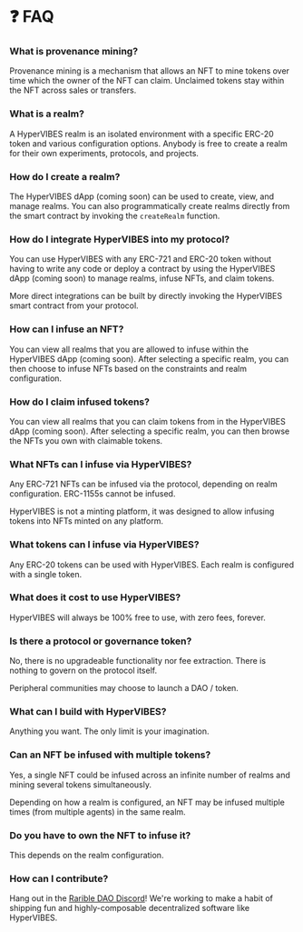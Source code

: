 # ❓ FAQ

### What is provenance mining?

Provenance mining is a mechanism that allows an NFT to mine tokens over time which the owner of the NFT can claim. Unclaimed tokens stay within the NFT across sales or transfers.

### What is a realm?

A HyperVIBES realm is an isolated environment with a specific ERC-20 token and various configuration options. Anybody is free to create a realm for their own experiments, protocols, and projects.

### How do I create a realm?

The HyperVIBES dApp (coming soon) can be used to create, view, and manage realms. You can also programmatically create realms directly from the smart contract by invoking the `createRealm` function.

### How do I integrate HyperVIBES into my protocol?

You can use HyperVIBES with any ERC-721 and ERC-20 token without having to write any code or deploy a contract by using the HyperVIBES dApp (coming soon) to manage realms, infuse NFTs, and claim tokens.

More direct integrations can be built by directly invoking the HyperVIBES smart contract from your protocol.

### How can I infuse an NFT?

You can view all realms that you are allowed to infuse within the HyperVIBES dApp (coming soon). After selecting a specific realm, you can then choose to infuse NFTs based on the constraints and realm configuration.

### How do I claim infused tokens?

You can view all realms that you can claim tokens from in the HyperVIBES dApp (coming soon). After selecting a specific realm, you can then browse the NFTs you own with claimable tokens.

### What NFTs can I infuse via HyperVIBES?

Any ERC-721 NFTs can be infused via the protocol, depending on realm configuration. ERC-1155s cannot be infused.

HyperVIBES is not a minting platform, it was designed to allow infusing tokens into NFTs minted on any platform.

### What tokens can I infuse via HyperVIBES?

Any ERC-20 tokens can be used with HyperVIBES. Each realm is configured with a single token.

### What does it cost to use HyperVIBES?

HyperVIBES will always be 100% free to use, with zero fees, forever.

### Is there a protocol or governance token?

No, there is no upgradeable functionality nor fee extraction. There is nothing to govern on the protocol itself.

Peripheral communities may choose to launch a DAO / token.

### What can I build with HyperVIBES?

Anything you want. The only limit is your imagination.

### Can an NFT be infused with multiple tokens?

Yes, a single NFT could be infused across an infinite number of realms and mining several tokens simultaneously.

Depending on how a realm is configured, an NFT may be infused multiple times (from multiple agents) in the same realm.

### Do you have to own the NFT to infuse it?

This depends on the realm configuration.

### How can I contribute?

Hang out in the [Rarible DAO Discord](https://discord.gg/ZtZqH7nfgG)! We're working to make a habit of shipping fun and highly-composable decentralized software like HyperVIBES.

